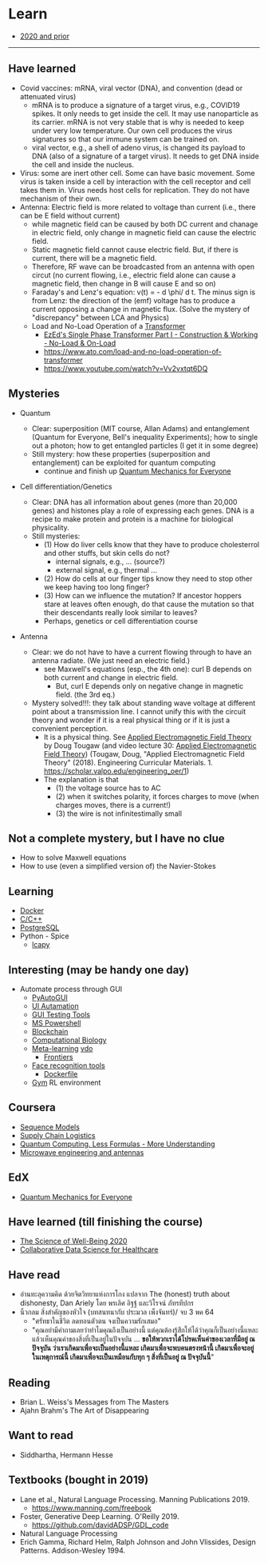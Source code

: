 # Learn

* [2020 and prior](https://github.com/tatpongkatanyukul/Learn/blob/main/Learn2020.md)

---

## Have learned
* Covid vaccines: mRNA, viral vector (DNA), and convention (dead or attenuated virus)
  * mRNA is to produce a signature of a target virus, e.g., COVID19 spikes. It only needs to get inside the cell. It may use nanoparticle as its carrier. mRNA is not very stable that is why is needed to keep under very low temperature. Our own cell produces the virus signatures so that our immune system can be trained on.
  * viral vector, e.g., a shell of adeno virus, is changed its payload to DNA (also of a signature of a target virus). It needs to get DNA inside the cell and inside the nucleus.
* Virus: some are inert other cell. Some can have basic movement. Some virus is taken inside a cell by interaction with the cell receptor and cell takes them in. Virus needs host cells for replication. They do not have mechanism of their own.
* Antenna: Electric field is more related to voltage than current (i.e., there can be E field without current)
  * while magnetic field can be caused by both DC current and chanage in electric field, only change in magnetic field can cause the electric field.
  * Static magnetic field cannot cause electric field. But, if there is current, there will be a magnetic field.
  * Therefore, RF wave can be broadcasted from an antenna with open circut (no current flowing, i.e., electric field alone can cause a magnetic field, then change in B will cause E and so on)
  * Faraday's and Lenz's equation: v(t) = - d \phi/ d t. The minus sign is from Lenz: the direction of the (emf) voltage has to produce a current opposing a change in magnetic flux. (Solve the mystery of "discrepancy" between LCA and Physics)
  * Load and No-Load Operation of a [Transformer](https://github.com/tatpongkatanyukul/Learn/blob/main/transformer.md)
    * [EzEd's Single Phase Transformer Part I - Construction & Working - No-Load & On-Load](https://www.youtube.com/watch?v=ai3eriqcSYc)
    * https://www.ato.com/load-and-no-load-operation-of-transformer
    * https://www.youtube.com/watch?v=Vv2vxtqt6DQ

## Mysteries
  * Quantum
    * Clear: superposition (MIT course, Allan Adams) and entanglement (Quantum for Everyone, Bell's inequality Experiments); how to single out a photon; how to get entangled particles (I get it in some degree)
    * Still mystery: how these properties (superposition and entanglement) can be exploited for quantum computing
      * continue and finish up [Quantum Mechanics for Everyone](https://github.com/tatpongkatanyukul/Learn/blob/main/QuantumMech.md)
    
  * Cell differentiation/Genetics
    * Clear: DNA has all information about genes (more than 20,000 genes) and histones play a role of expressing each genes. DNA is a recipe to make protein and protein is a machine for biological physicality.
    * Still mysteries:
      * (1) How do liver cells know that they have to produce cholesterrol and other stuffs, but skin cells do not? 
        * internal signals, e.g., ... (source?)
        * external signal, e.g., thermal ... 
      * (2) How do cells at our finger tips know they need to stop other we keep having too long finger?
      * (3) How can we influence the mutation? If ancestor hoppers stare at leaves often enough, do that cause the mutation so that their descendants really look similar to leaves?
      * Perhaps, genetics or cell differentiation course

  * Antenna
    * Clear: we do not have to have a current flowing through to have an antenna radiate. (We just need an electric field.)
      * see Maxwell's equations (esp., the 4th one): curl B depends on both current and change in electric field.
        * But, curl E depends only on negative change in magnetic field. (the 3rd eq.)  
    * Mystery solved!!!: they talk about standing wave voltage at different point about a transmission line. I cannot unify this with the circuit theory and wonder if it is a real physical thing or if it is just a convenient perception.   
      * It is a physical  thing. See [Applied Electromagnetic Field Theory](https://scholar.valpo.edu/engineering_oer/1/) by Doug Tougaw (and video lecture 30: [Applied Electromagnetic Field Theory](https://www.youtube.com/watch?v=o1A74NCuF-g)) (Tougaw, Doug, "Applied Electromagnetic Field Theory" (2018). Engineering Curricular Materials. 1. https://scholar.valpo.edu/engineering_oer/1) 
      * The explanation is that 
        * (1) the voltage source has to AC 
        * (2) when it switches polarity, it forces charges to move (when charges moves, there is a current!)
        * (3) the wire is not infinitestimally small 

## Not a complete mystery, but I have no clue
  * How to solve Maxwell equations
  * How to use (even a simplified version of) the Navier-Stokes


## Learning
* [Docker](https://github.com/tatpongkatanyukul/Learn/blob/main/docker.md)
* [C/C++](https://github.com/tatpongkatanyukul/Learn/tree/main/CCPP)
* [PostgreSQL](https://github.com/tatpongkatanyukul/Learn/tree/main/postgres)
* Python - Spice
  * [lcapy](https://pypi.org/project/lcapy/)

## Interesting (may be handy one day)
* Automate process through GUI
  * [PyAutoGUI](https://pyautogui.readthedocs.io/en/latest/) 
  * [UI Autamation](https://docs.microsoft.com/en-us/dotnet/framework/ui-automation/ui-automation-overview?redirectedfrom=MSDN)
  * [GUI Testing Tools](https://en.wikipedia.org/wiki/Comparison_of_GUI_testing_tools)
  * [MS Powershell](https://docs.microsoft.com/en-us/archive/msdn-magazine/2007/december/test-run-ui-automation-with-windows-powershell)
  * [Blockchain](https://cs251.stanford.edu/syllabus.html)
  * [Computational Biology](http://web.stanford.edu/class/cs279/index.html#handouts)
  * [Meta-learning](http://cs330.stanford.edu/) [vdo](https://www.youtube.com/playlist?list=PLoROMvodv4rMC6zfYmnD7UG3LVvwaITY5)
    * [Frontiers](http://cs330.stanford.edu/slides/cs330_frontiers_2020.pdf)
  * [Face recognition tools](https://pypi.org/project/face-recognition)
    * [Dockerfile](https://github.com/ageitgey/face_recognition/raw/master/Dockerfile)
  * [Gym](https://gym.openai.com) RL environment

## Coursera

   * [Sequence Models](https://github.com/tatpongkatanyukul/Learn/blob/main/SequenceModels.md)
   * [Supply Chain Logistics](https://github.com/tatpongkatanyukul/Learn/blob/main/supplychainlogistics.md)
   * [Quantum Computing. Less Formulas - More Understanding](https://github.com/tatpongkatanyukul/Learn/blob/main/QuantumComputing.md)
   * [Microwave engineering and antennas](https://github.com/tatpongkatanyukul/Learn/blob/main/MicrowareEngineering.md)
   

## EdX

   * [Quantum Mechanics for Everyone](https://github.com/tatpongkatanyukul/Learn/blob/main/QuantumMech.md)

## Have learned (till finishing the course)

   * [The Science of Well-Being 2020](https://github.com/tatpongkatanyukul/Learn/blob/main/ScienceOfWellBeing.md)
   * [Collaborative Data Science for Healthcare](https://github.com/tatpongkatanyukul/Collaborative)


## Have read
  * อ่านทะลุความคิด ด้วยจิตวิทยาแห่งการโกง แปลจาก The (honest) truth about dishonesty, Dan Ariely โดย พรเลิศ อิฐฐ์ และวิโรจน์ ภัทรทีปกร
  * นิ้วกลม สิ่งสำคัญของหัวใจ (บทสนทนากับ ประมวล เพ็งจันทร์)/ จบ 3 พค 64
    * "ศรัทธาในชีวิต ลดทอนตัวตน จงเป็นความรักเสมอ"
    * "คุณอย่ามีคำถามเลยว่าทำไมคุณถึงเป็นอย่างนี้ แต่คุณต้องรู้สึกให้ได้ว่าคุณก็เป็นอย่างนี้แหละ 
แล้วเห็นคุณค่าของสิ่งที่เป็นอยู่ในปัจจุบัน ... **ขอให้พวกเราได้โปรดเห็นค่าของเวลาที่มีอยู่ ณ ปัจจุบัน 
ว่าเราเกิดมาเพื่อจะเป็นอย่างนี้แหละ เกิดมาเพื่อจะพบคนตรงหน้านี้ เกิดมาเพื่อจะอยู่ในเหตุการณ์นี้ 
เกิดมาเพื่อจะเป็นเหมือนกับทุก ๆ สิ่งที่เป็นอยู่ ณ ปัจจุบันนี้**" 

## Reading
   * Brian L. Weiss's Messages from The Masters
   * Ajahn Brahm's The Art of Disappearing

## Want to read
   * Siddhartha, Hermann Hesse
            
## Textbooks (bought in 2019)
   * Lane et al., Natural Language Processing. Manning Publications 2019.
      * https://www.manning.com/freebook
   * Foster, Generative Deep Learning. O'Reilly 2019.
      * https://github.com/davidADSP/GDL_code
   * Natural Language Processing
   * Erich Gamma, Richard Helm, Ralph Johnson and John Vlissides, Design Patterns. 	Addison-Wesley 1994. 
